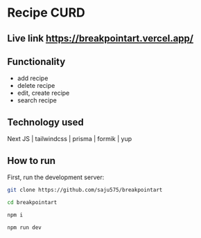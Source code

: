 # Recipe CURD

## Live link https://breakpointart.vercel.app/

## Functionality

- add recipe
- delete recipe
- edit, create recipe
- search recipe

## Technology used

Next JS | tailwindcss | prisma | formik | yup

## How to run

First, run the development server:

```bash
git clone https://github.com/saju575/breakpointart

cd breakpointart

npm i

npm run dev

```
